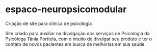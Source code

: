 # espaco-neuropsicomodular
Criação de site para clinica de psicologia

Site criado para auxiliar na divulgação dos serviços de Psicologia da Psicóloga Tânia Porttela, com o intuito de divulgar seu produto e ter o contato de novos pacientes
em busca de melhorias em sua saúde. 
